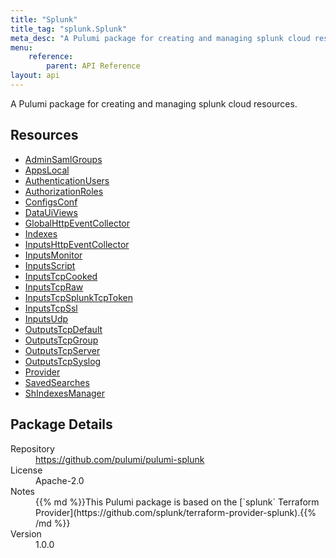 ```yaml
---
title: "Splunk"
title_tag: "splunk.Splunk"
meta_desc: "A Pulumi package for creating and managing splunk cloud resources."
menu:
    reference:
        parent: API Reference
layout: api
---
```


<!-- WARNING: this file was generated by Pulumi Docs Generator. -->
<!-- Do not edit by hand unless you're certain you know what you are doing! -->

A Pulumi package for creating and managing splunk cloud resources.

<h2 id="resources">Resources</h2>
<ul class="api">
    <li><a href="adminsamlgroups" title="AdminSamlGroups"><span class="symbol resource"></span>AdminSamlGroups</a></li>
    <li><a href="appslocal" title="AppsLocal"><span class="symbol resource"></span>AppsLocal</a></li>
    <li><a href="authenticationusers" title="AuthenticationUsers"><span class="symbol resource"></span>AuthenticationUsers</a></li>
    <li><a href="authorizationroles" title="AuthorizationRoles"><span class="symbol resource"></span>AuthorizationRoles</a></li>
    <li><a href="configsconf" title="ConfigsConf"><span class="symbol resource"></span>ConfigsConf</a></li>
    <li><a href="datauiviews" title="DataUiViews"><span class="symbol resource"></span>DataUiViews</a></li>
    <li><a href="globalhttpeventcollector" title="GlobalHttpEventCollector"><span class="symbol resource"></span>GlobalHttpEventCollector</a></li>
    <li><a href="indexes" title="Indexes"><span class="symbol resource"></span>Indexes</a></li>
    <li><a href="inputshttpeventcollector" title="InputsHttpEventCollector"><span class="symbol resource"></span>InputsHttpEventCollector</a></li>
    <li><a href="inputsmonitor" title="InputsMonitor"><span class="symbol resource"></span>InputsMonitor</a></li>
    <li><a href="inputsscript" title="InputsScript"><span class="symbol resource"></span>InputsScript</a></li>
    <li><a href="inputstcpcooked" title="InputsTcpCooked"><span class="symbol resource"></span>InputsTcpCooked</a></li>
    <li><a href="inputstcpraw" title="InputsTcpRaw"><span class="symbol resource"></span>InputsTcpRaw</a></li>
    <li><a href="inputstcpsplunktcptoken" title="InputsTcpSplunkTcpToken"><span class="symbol resource"></span>InputsTcpSplunkTcpToken</a></li>
    <li><a href="inputstcpssl" title="InputsTcpSsl"><span class="symbol resource"></span>InputsTcpSsl</a></li>
    <li><a href="inputsudp" title="InputsUdp"><span class="symbol resource"></span>InputsUdp</a></li>
    <li><a href="outputstcpdefault" title="OutputsTcpDefault"><span class="symbol resource"></span>OutputsTcpDefault</a></li>
    <li><a href="outputstcpgroup" title="OutputsTcpGroup"><span class="symbol resource"></span>OutputsTcpGroup</a></li>
    <li><a href="outputstcpserver" title="OutputsTcpServer"><span class="symbol resource"></span>OutputsTcpServer</a></li>
    <li><a href="outputstcpsyslog" title="OutputsTcpSyslog"><span class="symbol resource"></span>OutputsTcpSyslog</a></li>
    <li><a href="provider" title="Provider"><span class="symbol resource"></span>Provider</a></li>
    <li><a href="savedsearches" title="SavedSearches"><span class="symbol resource"></span>SavedSearches</a></li>
    <li><a href="shindexesmanager" title="ShIndexesManager"><span class="symbol resource"></span>ShIndexesManager</a></li>
</ul>

<h2 id="package-details">Package Details</h2>
<dl class="package-details">
	<dt>Repository</dt>
	<dd><a href="https://github.com/pulumi/pulumi-splunk">https://github.com/pulumi/pulumi-splunk</a></dd>
	<dt>License</dt>
	<dd>Apache-2.0</dd>
	<dt>Notes</dt>
	<dd>{{% md %}}This Pulumi package is based on the [`splunk` Terraform Provider](https://github.com/splunk/terraform-provider-splunk).{{% /md %}}</dd>
	<dt>Version</dt>
	<dd>1.0.0</dd>
</dl>

